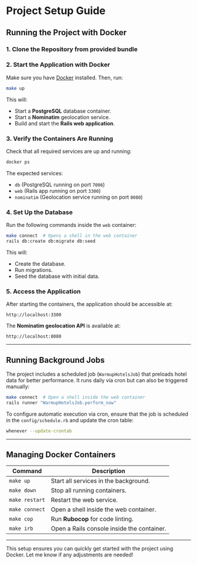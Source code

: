 # Project Setup Guide

## Running the Project with Docker

### 1. Clone the Repository from provided bundle

### 2. Start the Application with Docker
Make sure you have [Docker](https://www.docker.com/) installed. Then, run:

```bash
make up
```

This will:
- Start a **PostgreSQL** database container.
- Start a **Nominatim** geolocation service.
- Build and start the **Rails web application**.

### 3. Verify the Containers Are Running
Check that all required services are up and running:
```bash
docker ps
```

The expected services:
- `db` (PostgreSQL running on port `7006`)
- `web` (Rails app running on port `3300`)
- `nominatim` (Geolocation service running on port `8080`)

### 4. Set Up the Database
Run the following commands inside the `web` container:
```bash
make connect  # Opens a shell in the web container
rails db:create db:migrate db:seed
```

This will:
- Create the database.
- Run migrations.
- Seed the database with initial data.

### 5. Access the Application
After starting the containers, the application should be accessible at:
```
http://localhost:3300
```

The **Nominatim geolocation API** is available at:
```
http://localhost:8080
```

---

## Running Background Jobs

The project includes a scheduled job (`WarmupHotelsJob`) that preloads hotel data for better performance. It runs daily via cron but can also be triggered manually:
```bash
make connect  # Open a shell inside the web container
rails runner "WarmupHotelsJob.perform_now"
```

To configure automatic execution via cron, ensure that the job is scheduled in the `config/schedule.rb` and update the cron table:
```bash
whenever --update-crontab
```

---

## Managing Docker Containers

Command | Description
--- | ---
`make up` | Start all services in the background.
`make down` | Stop all running containers.
`make restart` | Restart the web service.
`make connect` | Open a shell inside the web container.
`make cop` | Run **Rubocop** for code linting.
`make irb` | Open a Rails console inside the container.

---

This setup ensures you can quickly get started with the project using Docker. Let me know if any adjustments are needed!

